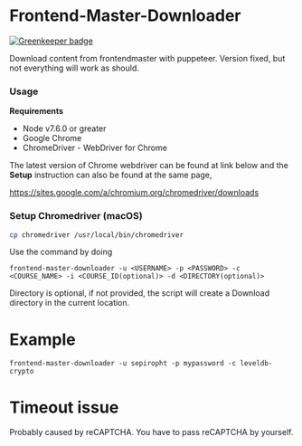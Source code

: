 # Frontend-Master-Downloader

[![Greenkeeper badge](https://badges.greenkeeper.io/sepiropht/frontend-master-downloader.svg)](https://greenkeeper.io/)

Download content from frontendmaster with puppeteer. Version fixed, but not everything will work as should.

### Usage

**Requirements**

- Node v7.6.0 or greater
- Google Chrome
- ChromeDriver - WebDriver for Chrome

The latest version of Chrome webdriver can be found at link below and the **Setup** instruction can also be found at the same page,

https://sites.google.com/a/chromium.org/chromedriver/downloads

### Setup Chromedriver (macOS)
```sh
cp chromedriver /usr/local/bin/chromedriver
```

Use the command by doing

```
frontend-master-downloader -u <USERNAME> -p <PASSWORD> -c <COURSE_NAME> -i <COURSE_ID(optional)> -d <DIRECTORY(optional)>
```
Directory is optional, if not provided, the script will create a Download directory in the current location.

# Example

```
frontend-master-downloader -u sepiropht -p mypassword -c leveldb-crypto

```

# Timeout issue

Probably caused by reCAPTCHA. You have to pass reCAPTCHA by yourself.